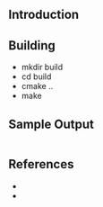 Introduction
---


Building
---

- mkdir build
- cd build
- cmake ..
- make

Sample Output
---
```
```

References
---

- 
- 
